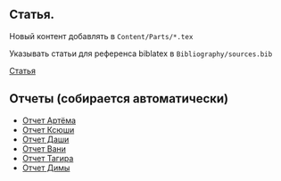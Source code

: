 ## Статья. 

Новый контент добавлять в ```Content/Parts/*.tex```

Указывать статьи для референса biblatex в ```Bibliography/sources.bib```

[Статья](https://makogon2907.github.io/HSE-Practice-Fall-2022/article.pdf)

## Отчеты (собирается автоматически)

 - [Отчет Артёма](https://makogon2907.github.io/HSE-Practice-Fall-2022/Makogon.pdf)
 - [Отчет Ксюши](https://makogon2907.github.io/HSE-Practice-Fall-2022/Petrenko.pdf)
 - [Отчет Даши](https://makogon2907.github.io/HSE-Practice-Fall-2022/Zhukova.pdf)
 - [Отчет Вани](https://makogon2907.github.io/HSE-Practice-Fall-2022/Ershov.pdf)
 - [Отчет Тагира](https://makogon2907.github.io/HSE-Practice-Fall-2022/Khamitov.pdf)
 - [Отчет Димы](https://makogon2907.github.io/HSE-Practice-Fall-2022/Brusenin.pdf)

